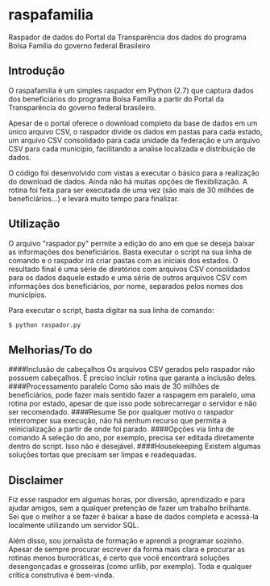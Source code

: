 raspafamilia
============
Raspador de dados do Portal da Transparência dos dados do programa Bolsa Família do governo federal Brasileiro

Introdução
---
O raspafamilia é um simples raspador em Python (2.7) que captura dados dos beneficiários do programa Bolsa Família a partir do Portal da Transparência do governo federal brasileiro. 

Apesar de o portal oferece o download completo da base de dados em um único arquivo CSV, o raspador divide os dados em pastas para cada estado, um arquivo CSV consolidado para cada unidade da federação e um arquivo CSV para cada município, facilitando a analise localizada e distribuição de dados.

O código foi desenvolvido com vistas a executar o básico para a realização do download de dados. Ainda não há muitas opções de flexibilização. A rotina foi feita para ser executada de uma vez (são mais de 30 milhões de beneficiários...) e levará muito tempo para finalizar.

Utilização
---
O arquivo "raspador.py" permite a edição do ano em que se deseja baixar as informações dos beneficiários. Basta executar o script na sua linha de comando e o raspador irá criar pastas com as iniciais dos estados. O resultado final é uma série de diretórios com arquivos CSV consolidados para os dados daquele estado e uma série de outros arquivos CSV com informações dos beneficiários, por nome, separados pelos nomes dos municípios.

Para executar o script, basta digitar na sua linha de comando:

```python
$ python raspador.py
```

Melhorias/To do
---
####Inclusão de cabeçalhos
  Os arquivos CSV gerados pelo raspador não possuem cabeçalhos. É preciso incluir rotina que garanta a inclusão deles.
####Processamento paralelo
  Como são mais de 30 milhões de beneficiários, pode fazer mais sentido fazer a raspagem em paralelo, uma rotina por estado, apesar de que isso pode sobrecarregar o servidor e não ser recomendado.
####Resume
  Se por qualquer motivo o raspador interromper sua execução, não há nenhum recurso que permita a reinicialização a partir de onde foi parado.
####Opções via linha de comando
  A seleção do ano, por exemplo, precisa ser editada diretamente dentro do script. Isso não é desejável.
####Housekeeping
  Existem algumas soluções tortas que precisam ser limpas e readequadas.


Disclaimer
---
Fiz esse raspador em algumas horas, por diversão, aprendizado e para ajudar amigos, sem a qualquer pretenção de fazer um trabalho brilhante. Sei que o melhor a se fazer é baixar a base de dados completa e acessá-la localmente utilizando um servidor SQL. 

Além disso, sou jornalista de formação e aprendi a programar sozinho. Apesar de sempre procurar escrever da forma mais clara e procurar as rotinas menos burocráticas, é certo que você encontrará soluções desengonçadas e grosseiras (como urllib, por exemplo). Toda e qualquer crítica construtiva é bem-vinda.
